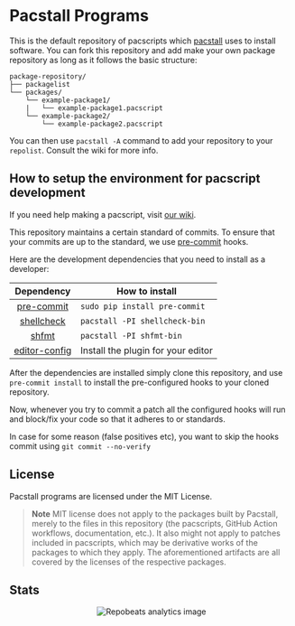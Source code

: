 # Pacstall Programs

This is the default repository of pacscripts which [pacstall](https://github.com/pacstall/pacstall) uses to install software. You can fork this repository and add make your own package repository as long as it follows the basic structure:

```monospace
package-repository/
├── packagelist
└── packages/
    └── example-package1/
    |   └── example-package1.pacscript
    └── example-package2/
        └── example-package2.pacscript
```

You can then use `pacstall -A` command to add your repository to your `repolist`. Consult the wiki for more info.

## How to setup the environment for pacscript development

If you need help making a pacscript, visit [our wiki](https://github.com/pacstall/pacstall/wiki/Pacscript-101).

This repository maintains a certain standard of commits. To ensure that your commits are up to the standard, we use [pre-commit](https://pre-commit.com/) hooks.

Here are the development dependencies that you need to install as a developer:

| Dependency                                          | How to install                      |
:----------------------------------------------------:|-------------------------------------|
| [pre-commit](https://pre-commit.com/)               | `sudo pip install pre-commit`       |
| [shellcheck](https://www.shellcheck.net/)           | `pacstall -PI shellcheck-bin`       |
| [shfmt](https://pkg.go.dev/mvdan.cc/sh/v3)          | `pacstall -PI shfmt-bin`            |
| [editor-config](https://editorconfig.org/#download) | Install the plugin for your editor  |

After the dependencies are installed simply clone this repository, and use `pre-commit install` to install the pre-configured hooks to your cloned repository.

Now, whenever you try to commit a patch all the configured hooks will run and block/fix your code so that it adheres to or standards.

In case for some reason (false positives etc), you want to skip the hooks commit using `git commit --no-verify`

## License

Pacstall programs are licensed under the MIT License.

> **Note**
> MIT license does not apply to the packages built by Pacstall, merely to the
files in this repository (the pacscripts, GitHub Action workflows,
documentation, etc.). It also might not apply to patches included in pacscripts,
which may be derivative works of the packages to which they apply. The
aforementioned artifacts are all covered by the licenses of the respective
packages.

## Stats

<p align="center"><img alt="Repobeats analytics image" src="https://repobeats.axiom.co/api/embed/6339f9352d6dc27063ee90400da619442ee5143b.svg" /></p>
